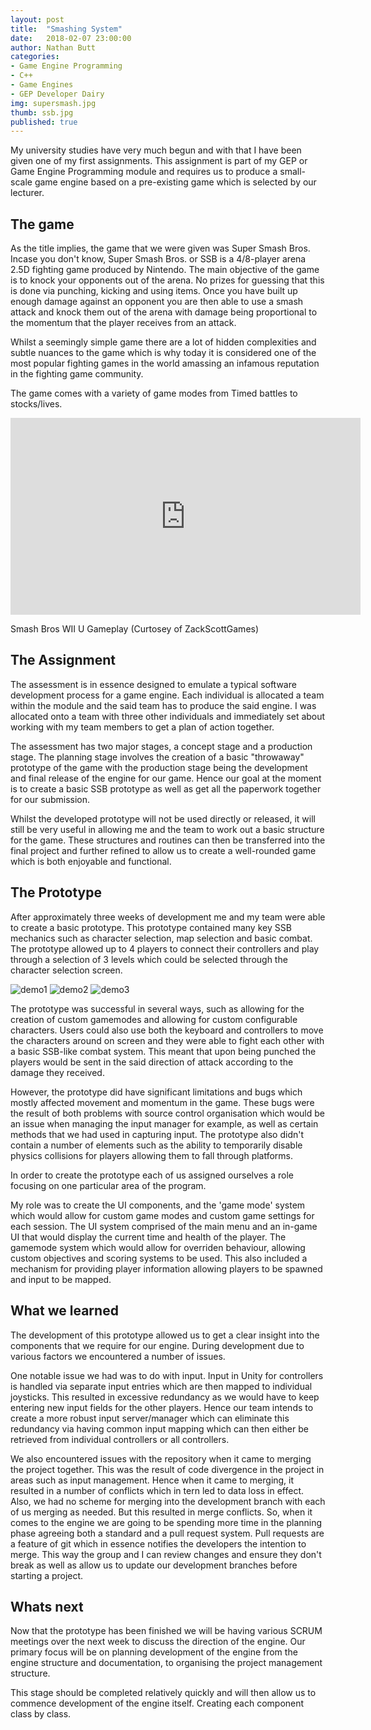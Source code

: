 ```yaml
---
layout: post
title:  "Smashing System"
date:   2018-02-07 23:00:00
author: Nathan Butt
categories:
- Game Engine Programming
- C++
- Game Engines
- GEP Developer Dairy
img: supersmash.jpg
thumb: ssb.jpg
published: true
---
```


My university studies have very much begun and with that I have been given one of my first assignments. This assignment is part of my GEP or Game Engine Programming module and requires us to produce a small-scale game engine based on a pre-existing game which is selected by our lecturer.

<!--more-->

## The game

As the title implies, the game that we were given was Super Smash Bros. Incase you don't know, Super Smash Bros. or SSB is a 4/8-player arena 2.5D fighting game produced by Nintendo. The main objective of the game is to knock your opponents out of the arena. No prizes for guessing that this is done via punching, kicking and using items. Once you have built up enough damage against an opponent you are then able to use a smash attack and knock them out of the arena with damage being proportional to the momentum that the player receives from an attack.

Whilst a seemingly simple game there are a lot of hidden complexities and subtle nuances to the game which is why today it is considered one of the most popular fighting games in the world amassing an infamous reputation in the fighting game community.

The game comes with a variety of game modes from Timed battles to stocks/lives.

<iframe width="560" height="315" src="https://www.youtube.com/embed/k2izw5VJNfg?start=67&end=214" frameborder="0" allow="autoplay; encrypted-media" allowfullscreen>
</iframe>

<p>Smash Bros WII U Gameplay (Curtosey of ZackScottGames)</p>

## The Assignment

The assessment is in essence designed to emulate a typical software development process for a game engine. Each individual is allocated a team within the module and the said team has to produce the said engine. I was allocated onto a team with three other individuals and immediately set about working with my team members to get a plan of action together.

The assessment has two major stages, a concept stage and a production stage. The planning stage involves the creation of a basic "throwaway" prototype of the game with the production stage being the development and final release of the engine for our game.
Hence our goal at the moment is to create a basic SSB prototype as well as get all the paperwork together for our submission.

Whilst the developed prototype will not be used directly or released, it will still be very useful in allowing me and the team to work out a basic structure for the game. These structures and routines can then be transferred into the final project and further refined to allow us to create a well-rounded game which is both enjoyable and functional.

## The Prototype

After approximately three weeks of development me and my team were able to create a basic prototype.
This prototype contained many key SSB mechanics such as character selection, map selection and basic combat. The prototype allowed up to 4 players to connect their controllers and play through a selection of 3 levels which could be selected through the character selection screen.  

![demo1](https://n86-64.github.io/assets/img/blog/GEP/protodemo1.gif)
![demo2](https://n86-64.github.io/assets/img/blog/GEP/protodemo2.gif)
![demo3](https://n86-64.github.io/assets/img/blog/GEP/protodemo3.gif)

The prototype was successful in several ways, such as allowing for the creation of custom gamemodes and allowing for custom configurable characters. Users could also use both the keyboard and controllers to move the characters around on screen and they were able to fight each other with a basic SSB-like combat system. This meant that upon being punched the players would be sent in the said direction of attack according to the damage they received.

However, the prototype did have significant limitations and bugs which mostly affected movement and momentum in the game. These bugs were the result of both problems with source control organisation which would be an issue when managing the input manager for example, as well as certain methods that we had used in capturing input. The prototype also didn't contain a number of elements such as the ability to temporarily disable physics collisions for players allowing them to fall through platforms.

In order to create the prototype each of us assigned ourselves a role focusing on one particular area of the program.

My role was to create the UI components, and the 'game mode' system which would allow for custom game modes and custom game settings for each session. The UI system comprised of the main menu and an in-game UI that would display the current time and health of the player. The gamemode system which would allow for overriden behaviour, allowing custom objectives and scoring systems to be used. This also included a mechanism for providing player information allowing players to be spawned and input to be mapped.


## What we learned

The development of this prototype allowed us to get a clear insight into the components that we require for our engine. During development due to various factors we encountered a number of issues.

One notable issue we had was to do with input. Input in Unity for controllers is handled via separate input entries which are then mapped to individual joysticks. This resulted in excessive redundancy as we would have to keep entering new input fields for the other players. Hence our team intends to create a more robust input server/manager which can eliminate this redundancy via having common input mapping which can then either be retrieved from individual controllers or all controllers.

We also encountered issues with the repository when it came to merging the project together. This was the result of code divergence in the project in areas such as input management. Hence when it came to merging, it resulted in a number of conflicts which in tern led to data loss in effect. Also, we had no scheme for merging into the development branch with each of us merging as needed. But this resulted in merge conflicts. So, when it comes to the engine we are going to be spending more time in the planning phase agreeing both a standard and a pull request system. Pull requests are a feature of git which in essence notifies the developers the intention to merge. This way the group and I can review changes and ensure they don't break as well as allow us to update our development branches before starting a project.


## Whats next

Now that the prototype has been finished we will be having various SCRUM meetings over the next week to discuss the direction of the engine. Our primary focus will be on planning development of the engine from the engine structure and documentation, to organising the project management structure.

This stage should be completed relatively quickly and will then allow us to commence development of the engine itself. Creating each component class by class.
